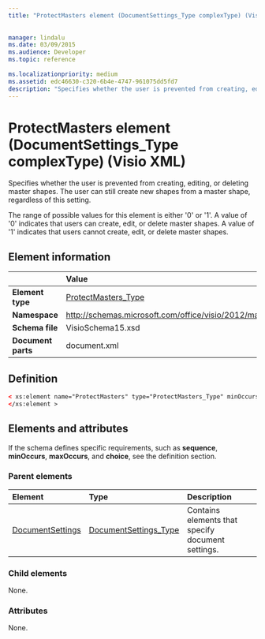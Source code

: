 ```yaml
---
title: "ProtectMasters element (DocumentSettings_Type complexType) (Visio XML)"
 
 
manager: lindalu
ms.date: 03/09/2015
ms.audience: Developer
ms.topic: reference
 
ms.localizationpriority: medium
ms.assetid: edc46630-c320-6b4e-4747-961075dd5fd7
description: "Specifies whether the user is prevented from creating, editing, or deleting master shapes. The user can still create new shapes from a master shape, regardless of this setting."
---
```


# ProtectMasters element (DocumentSettings_Type complexType) (Visio XML)

Specifies whether the user is prevented from creating, editing, or deleting master shapes. The user can still create new shapes from a master shape, regardless of this setting. 
  
The range of possible values for this element is either '0' or '1'. A value of '0' indicates that users can create, edit, or delete master shapes. A value of '1' indicates that users cannot create, edit, or delete master shapes.
  
## Element information

||Value |
|:-----|:-----|
|**Element type** <br/> |[ProtectMasters_Type](protectmasters_type-complextypevisio-xml.md) <br/> |
|**Namespace** <br/> |http://schemas.microsoft.com/office/visio/2012/main  <br/> |
|**Schema file** <br/> |VisioSchema15.xsd  <br/> |
|**Document parts** <br/> |document.xml  <br/> |
   
## Definition

```XML
< xs:element name="ProtectMasters" type="ProtectMasters_Type" minOccurs="0" maxOccurs="1" >
</xs:element >
```

## Elements and attributes

If the schema defines specific requirements, such as **sequence**, **minOccurs**, **maxOccurs**, and **choice**, see the definition section. 
  
### Parent elements

|**Element**|**Type**|**Description**|
|:-----|:-----|:-----|
|[DocumentSettings](documentsettings-element-visiodocument_type-complextypevisio-xml.md) <br/> |[DocumentSettings_Type](documentsettings_type-complextypevisio-xml.md) <br/> |Contains elements that specify document settings. |
   
### Child elements

None.
  
### Attributes

None.
  

